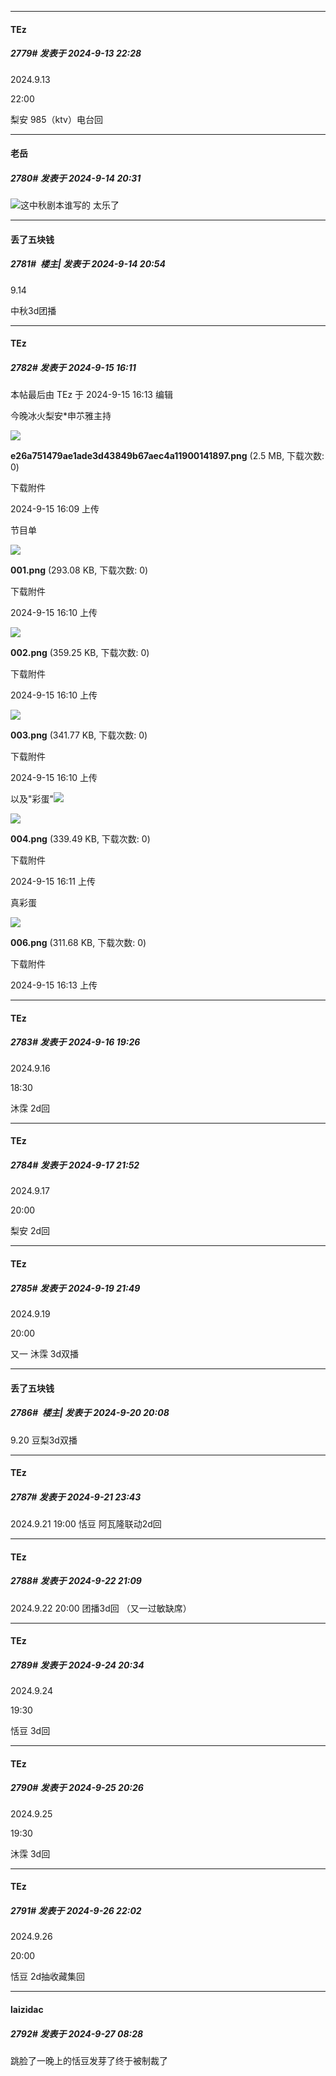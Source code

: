 ﻿
*****

####  TEz  
##### 2779#       发表于 2024-9-13 22:28

2024.9.13

22:00

梨安 985（ktv）电台回


*****

####  老岳  
##### 2780#       发表于 2024-9-14 20:31

<img src="https://static.saraba1st.com/image/smiley/face2017/049.png" referrerpolicy="no-referrer">这中秋剧本谁写的 太乐了


*****

####  丢了五块钱  
##### 2781#         楼主| 发表于 2024-9-14 20:54

9.14

中秋3d团播


*****

####  TEz  
##### 2782#       发表于 2024-9-15 16:11

 本帖最后由 TEz 于 2024-9-15 16:13 编辑 

今晚冰火梨安*申䒕雅主持

<img src="https://img.saraba1st.com/forum/202409/15/160918m551z0xb7znil8xt.png" referrerpolicy="no-referrer">

<strong>e26a751479ae1ade3d43849b67aec4a11900141897.png</strong> (2.5 MB, 下载次数: 0)

下载附件

2024-9-15 16:09 上传

节目单

<img src="https://img.saraba1st.com/forum/202409/15/161032o6gjvwkqqttki7qk.png" referrerpolicy="no-referrer">

<strong>001.png</strong> (293.08 KB, 下载次数: 0)

下载附件

2024-9-15 16:10 上传

<img src="https://img.saraba1st.com/forum/202409/15/161033z8q8y49e8606rer4.png" referrerpolicy="no-referrer">

<strong>002.png</strong> (359.25 KB, 下载次数: 0)

下载附件

2024-9-15 16:10 上传

<img src="https://img.saraba1st.com/forum/202409/15/161034kf7xzjd595j4haif.png" referrerpolicy="no-referrer">

<strong>003.png</strong> (341.77 KB, 下载次数: 0)

下载附件

2024-9-15 16:10 上传

以及"彩蛋"<img src="https://static.saraba1st.com/image/smiley/face2017/053.png" referrerpolicy="no-referrer">

<img src="https://img.saraba1st.com/forum/202409/15/161104ru7nn9susrebzenz.png" referrerpolicy="no-referrer">

<strong>004.png</strong> (339.49 KB, 下载次数: 0)

下载附件

2024-9-15 16:11 上传

真彩蛋

<img src="https://img.saraba1st.com/forum/202409/15/161342pbjjyitjfwpcbz7x.png" referrerpolicy="no-referrer">

<strong>006.png</strong> (311.68 KB, 下载次数: 0)

下载附件

2024-9-15 16:13 上传


*****

####  TEz  
##### 2783#       发表于 2024-9-16 19:26

2024.9.16

18:30

沐霂 2d回


*****

####  TEz  
##### 2784#       发表于 2024-9-17 21:52

2024.9.17

20:00

梨安 2d回


*****

####  TEz  
##### 2785#       发表于 2024-9-19 21:49

2024.9.19

20:00

又一 沐霂 3d双播


*****

####  丢了五块钱  
##### 2786#         楼主| 发表于 2024-9-20 20:08

9.20
豆梨3d双播


*****

####  TEz  
##### 2787#       发表于 2024-9-21 23:43

2024.9.21
19:00
恬豆 阿瓦隆联动2d回


*****

####  TEz  
##### 2788#       发表于 2024-9-22 21:09

2024.9.22
20:00
团播3d回 （又一过敏缺席）


*****

####  TEz  
##### 2789#       发表于 2024-9-24 20:34

2024.9.24

19:30

恬豆 3d回


*****

####  TEz  
##### 2790#       发表于 2024-9-25 20:26

2024.9.25

19:30

沐霂 3d回


*****

####  TEz  
##### 2791#       发表于 2024-9-26 22:02

2024.9.26

20:00

恬豆 2d抽收藏集回


*****

####  laizidac  
##### 2792#       发表于 2024-9-27 08:28

跳脸了一晚上的恬豆发芽了终于被制裁了

